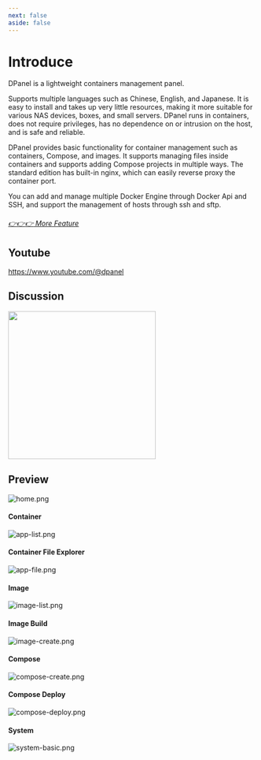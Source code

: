 ```yaml
---
next: false
aside: false
---
```


# Introduce

DPanel is a lightweight containers management panel.

Supports multiple languages ​​such as Chinese, English, and Japanese. It is easy to install and takes up very little resources, making it more suitable for various NAS devices, boxes, and small servers. DPanel runs in containers, does not require privileges, has no dependence on or intrusion on the host, and is safe and reliable.

DPanel provides basic functionality for container management such as containers, Compose, and images. It supports managing files inside containers and supports adding Compose projects in multiple ways. The standard edition has built-in nginx, which can easily reverse proxy the container port.

You can add and manage multiple Docker Engine through Docker Api and SSH, and support the management of hosts through ssh and sftp.


###### [:point_right::point_right::point_right: More Feature](/zh-cn/manual/pro?id=%e4%bb%b7%e6%a0%bc%e5%8f%8a%e5%8a%9f%e8%83%bd)

## Youtube

https://www.youtube.com/@dpanel

## Discussion

<img src="https://cdn.w7.cc/dpanel/telegram.png?t=1" width="300" />

## Preview

![home.png](https://cdn.w7.cc/dpanel/home.png?t=1)

#### Container
![app-list.png](https://cdn.w7.cc/dpanel/app-list.png?t=1)

#### Container File Explorer

![app-file.png](https://cdn.w7.cc/dpanel/app-file.png?t=1)

#### Image
![image-list.png](https://cdn.w7.cc/dpanel/image-list.png?t=1)

#### Image Build
![image-create.png](https://cdn.w7.cc/dpanel/image-create.png?t=1)

#### Compose
![compose-create.png](https://cdn.w7.cc/dpanel/compose-create.png?t=1)

#### Compose Deploy
![compose-deploy.png](https://cdn.w7.cc/dpanel/compose-deploy.png?t=1)

#### System
![system-basic.png](https://cdn.w7.cc/dpanel/system-basic.png?t=1)
